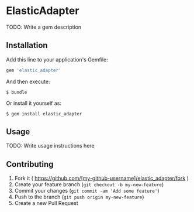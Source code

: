 # ElasticAdapter

TODO: Write a gem description

## Installation

Add this line to your application's Gemfile:

```ruby
gem 'elastic_adapter'
```

And then execute:

    $ bundle

Or install it yourself as:

    $ gem install elastic_adapter

## Usage

TODO: Write usage instructions here

## Contributing

1. Fork it ( https://github.com/[my-github-username]/elastic_adapter/fork )
2. Create your feature branch (`git checkout -b my-new-feature`)
3. Commit your changes (`git commit -am 'Add some feature'`)
4. Push to the branch (`git push origin my-new-feature`)
5. Create a new Pull Request
